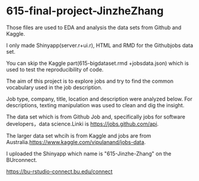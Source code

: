 # 615-final-project-JinzheZhang

Those files are used to EDA and analysis the data sets from Github and Kaggle.

I only made Shinyapp(server.r+ui.r), HTML and RMD for the Githubjobs data set.

You can skip the Kaggle part(615-bigdataset.rmd +jobsdata.json) which is used to test the reproducibility of code.


The aim of this project is to explore jobs and try to find the common vocabulary used in the job description.

Job type, company, title, location and description were analyzed below. For descriptions, texting manipulation was used to clean and dig the insight.

The data set which is from Github Job and, specifically jobs for software developers，data science.Linki is https://jobs.github.com/api. 

The larger data set whcih is from Kaggle and jobs are from Australia.https://www.kaggle.com/vipulanand/jobs-data.

I uploaded the Shinyapp which name is "615-Jinzhe-Zhang" on the BUrconnect.

https://bu-rstudio-connect.bu.edu/connect
